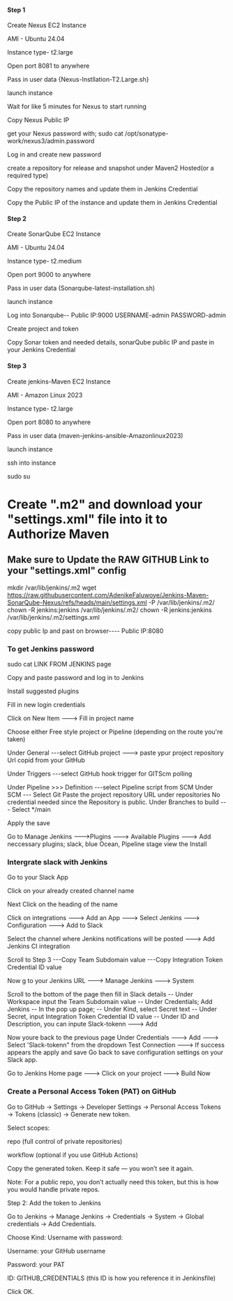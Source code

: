 #### Step 1 
Create Nexus EC2 Instance

AMI - Ubuntu 24.04

Instance type- t2.large

Open port 8081 to anywhere

Pass in user data {Nexus-Instllation-T2.Large.sh}

launch instance

Wait for like 5 minutes for Nexus to start running

Copy Nexus Public IP

get your Nexus password with;
sudo cat /opt/sonatype-work/nexus3/admin.password 

Log in and create new password 

create a repository for release and snapshot under Maven2 Hosted(or a required type)

Copy the repository names and update them in Jenkins Credential

Copy the Public IP of the instance and update them in Jenkins Credential

#### Step 2
Create SonarQube EC2 Instance

AMI - Ubuntu 24.04

Instance type- t2.medium

Open port 9000 to anywhere

Pass in user data (Sonarqube-latest-installation.sh)

launch instance

Log into Sonarqube-- Public IP:9000
USERNAME-admin 
PASSWORD-admin

Create project and token

Copy Sonar token and needed details, sonarQube public IP and paste in your Jenkins Credential

#### Step 3
Create jenkins-Maven EC2 Instance

AMI - Amazon Linux 2023

Instance type- t2.large

Open port 8080 to anywhere

Pass in user data (maven-jenkins-ansible-Amazonlinux2023)

launch instance

ssh into instance 

sudo su

# Create ".m2" and download your "settings.xml" file into it to Authorize Maven
## Make sure to Update the RAW GITHUB Link to your "settings.xml" config
mkdir /var/lib/jenkins/.m2
wget https://raw.githubusercontent.com/AdenikeFaluwoye/Jenkins-Maven-SonarQube-Nexus/refs/heads/main/settings.xml -P /var/lib/jenkins/.m2/
chown -R jenkins:jenkins /var/lib/jenkins/.m2/
chown -R jenkins:jenkins /var/lib/jenkins/.m2/settings.xml

copy public Ip and past on browser---- Public IP:8080

### To get Jenkins password
sudo cat LINK FROM JENKINS page 

Copy and paste password and log in to Jenkins

Install suggested plugins

Fill in new login credentials

Click on New Item ---> Fill in project name

Choose either Free style project or Pipeline (depending on the route you're taken)

Under General 
 ---select GitHub project ---> paste ypur project repository Url copid from  your GitHub

 Under Triggers
  ---select GitHub hook trigger for GITScm polling

Under Pipeline >>> Definition 
 ---select  Pipeline script from SCM
Under SCM
 --- Select Git
Paste the project repository URL under repositories 
No credential needed since the Repository is public.
Under Branches to build
 --- Select */main

Apply the save

Go to Manage Jenkins --->Plugins ---> Available Plugins ---> Add neccessary plugins; slack, blue Ocean, Pipeline stage view the Install

### Intergrate slack with Jenkins
Go to your Slack App

Click on your already created channel name

Next Click on the heading of the name

Click on integrations ---> Add an App ---> Select Jenkins ---> Configuration ---> Add to Slack

Select the channel where Jenkins notifications will be posted ---> Add Jenkins CI integration

Scroll to Step 3 
 ---Copy Team Subdomain value
 ---Copy Integration Token Credential ID value


Now g to your Jenkins URL ---> Manage Jenkins ---> System 

Scroll to the bottom of the page then fill in Slack details
-- Under Workspace input the Team Subdomain value
-- Under Credentials; Add Jenkins
     -- In the pop up page;
       --  Under Kind, select Secret text
       -- Under Secret, input  Integration Token Credential ID value
       -- Under ID and Description, you can inpute Slack-tokenn ---> Add

Now youre back to the previous page
Under Credentials ---> Add ---> Select 'Slack-tokenn" from the dropdown
Test Connection ---> If success appears the apply and save
Go back to save configuration settings on your Slack app.

Go to Jenkins Home page ---> Click on your project ---> Build Now




















### Create a Personal Access Token (PAT) on GitHub

Go to GitHub → Settings → Developer Settings → Personal Access Tokens → Tokens (classic) → Generate new token.

Select scopes:

repo (full control of private repositories)

workflow (optional if you use GitHub Actions)

Copy the generated token. Keep it safe — you won’t see it again.

Note: For a public repo, you don’t actually need this token, but this is how you would handle private repos.

Step 2: Add the token to Jenkins

Go to Jenkins → Manage Jenkins → Credentials → System → Global credentials → Add Credentials.

Choose Kind: Username with password:

Username: your GitHub username

Password: your PAT

ID: GITHUB_CREDENTIALS (this ID is how you reference it in Jenkinsfile)

Click OK.